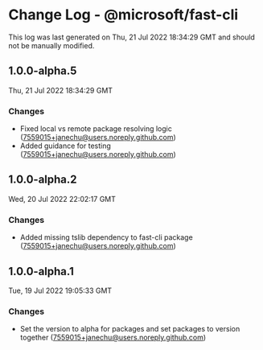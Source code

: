 # Change Log - @microsoft/fast-cli

This log was last generated on Thu, 21 Jul 2022 18:34:29 GMT and should not be manually modified.

<!-- Start content -->

## 1.0.0-alpha.5

Thu, 21 Jul 2022 18:34:29 GMT

### Changes

- Fixed local vs remote package resolving logic (7559015+janechu@users.noreply.github.com)
- Added guidance for testing (7559015+janechu@users.noreply.github.com)

## 1.0.0-alpha.2

Wed, 20 Jul 2022 22:02:17 GMT

### Changes

- Added missing tslib dependency to fast-cli package (7559015+janechu@users.noreply.github.com)

## 1.0.0-alpha.1

Tue, 19 Jul 2022 19:05:33 GMT

### Changes

- Set the version to alpha for packages and set packages to version together (7559015+janechu@users.noreply.github.com)
